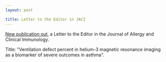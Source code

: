```yaml
---
layout: post

title: Letter to the Editor in JACI
---
```


<a href = "https://www.jacionline.org/article/S0091-6749(17)31741-4/abstract">New publication out</a>, a Letter to the Editor in the Journal of Allergy and Clinical Immunology.

Title: "Ventilation defect percent in helium-3 magnetic resonance imaging as a biomarker of severe outcomes in asthma".
